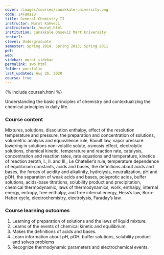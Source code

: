 ```yaml
---
cover: /images/courses/canakkale-university.png
code: 14FBÖ118
title: General Chemistry II
instructor: Murat Kahveci
instructorurl: /murat.html
institution: Çanakkale Onsekiz Mart University
insturl:
clevel: Undergraduate
semester: Spring 2014, Spring 2013, Spring 2011
pdf:
web:
sidebar: murat_sidebar
permalink: swb.html
folder: portfolio
last_updated: Aug 26, 2020
course: true
---
```

{% include courseh.html %}

Understanding the basic principles of chemistry and contextualizing the chemical principles in daily life.

### Course content

Mixtures, solutions, dissolution enthalpy, effect of the resolution temperature and pressure, the preparation and concentration of solutions, volumetric analysis and equivalence rule, Raoult law, vapor pressure lowering in solutions non-volatile solute, osmosis effect, electrolytic solutions, chemical kinetic, temperature and reaction rate, catalysis, concentration and reaction rates, rate equations and temperature, kinetics of reaction zeroth, I., II. and III., Le Chatelier’s rule, temperature dependence of equilibrium constants, acids and bases, the definitions about acids and bases, the forces of acidity and alkalinity, hydrolysis, neutralization, pH and pOH, the separation of weak acids and bases, polyprotic acids, buffer solutions, acids-base titrations, solubility product and precipitation, chemical thermodynamic, laws of thermodynamics, work, enthalpy, internal energy, entropy, free enthalpy, and free internal energy, Hess’s law, Born-Haber cycle, electrochemistry, electrolysis, Faraday’s law.

### Course learning outcomes

1. Learning of preparation of solutions and the laws of liquid mixture.
2. Learns of the events of chemical kinetic and equilibrium.
3. Makes the definitions of acids and bases.
4. Learn information about pH, pOH, buffer solutions, solubility product and solves problems
5. Recognize thermodynamic parameters and electrochemical events.

